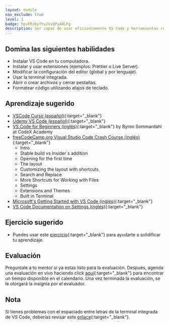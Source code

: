 ```yaml
---
layout: module
nav_exclude: true
level: 1
badge: hpvFRz6yTtu2VvQPyA8LFg
description: Ser capaz de usar eficientemente VS Code y herramientas relacionadas.
---
```

## Domina las siguientes habilidades

* Instalar VS Code en tu computadora.
* Instalar y usar extensiones (ejemplos: Prettier o Live Server).
* Modificar la configuración del editor (global y por lenguaje).
* Usar la terminal integrada.
* Abrir o crear archivos y cerrar pestañas.
* Formatear código utilizando atajos de teclado.

## Aprendizaje sugerido

* [VSCode Curso (español)](https://www.youtube.com/playlist?list=PLKT_uPiD2acCWimlvfdqY2DOnO1qbbXA0){:target="_blank"}
* [Udemy VS Code (español)](https://www.udemy.com/course/vscode-mejora-tu-velocidad-para-codificar/){:target="_blank"}
* [VS Code for Beginners (inglés)](https://youtu.be/0fROnrISdZU){:target="_blank"} by Byron Sommardahl at CodeX Academy
* [freeCodeCamp.org Visual Studio Code Crash Course (inglés)](https://www.youtube.com/watch?v=WPqXP_kLzpo&ab_channel=freeCodeCamp.org){:target="_blank"}
  * Intro
  * Stable build vs Insider´s addition
  * Opening for the first time
  * The layout
  * Customizing the layout with shortcuts
  * Search and Replace
  * More Shortcuts for Working with Files
  * Settings
  * Extensions and Themes
  * Built in Terminal
* [Microsoft's Getting Started with VS Code (inglés)](https://code.visualstudio.com/docs/introvideos/basics){:target="_blank"}
* [VS Code Documentation on Settings (inglés)](https://code.visualstudio.com/docs/getstarted/settings){:target="_blank"}

## Ejercicio sugerido

* Puedes usar este [ejercicio](https://docs.google.com/document/d/1F_BgofG2nll23oWMhP8TR6ayEIaLJGF2X9E655kOUFQ/edit){:target="_blank"} para ayudarte a solidificar tu aprendizaje.

## Evaluación

Preguntale a tu mentor si ya estas listo para la evaluación. Después, agenda una evaluación en vivo haciendo click [aquí](https://webdev.codex.academy/mastery-eval-1-first-steps?badge=hpvFRz6yTtu2VvQPyA8LFg){:target="_blank"} para encontrar un tiempo disponible en el calendario. Una vez terminada la evaluación, se le otorgará la insignia por el evaluador.


## Nota

Si tienes problemas con el espaciado entre letras de la terminal integrada de VS Code, deberías revisar este [enlace](https://github.com/microsoft/vscode/issues/35681){:target="_blank"}.

